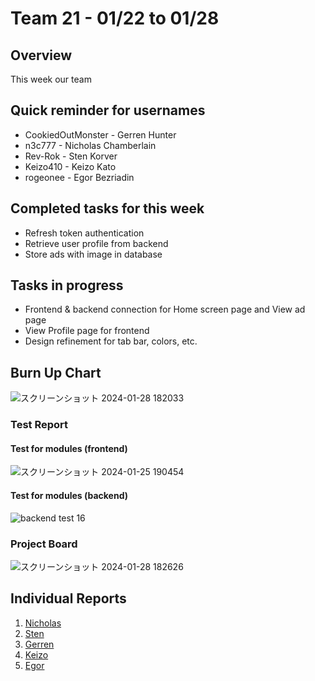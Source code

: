 # Team 21 - 01/22 to 01/28

## Overview

This week our team 

## Quick reminder for usernames

* CookiedOutMonster - Gerren Hunter
* n3c777 - Nicholas Chamberlain
* Rev-Rok - Sten Korver
* Keizo410 - Keizo Kato
* rogeonee - Egor Bezriadin

## Completed tasks for this week

- Refresh token authentication
- Retrieve user profile from backend
- Store ads with image in database
  
## Tasks in progress

- Frontend & backend connection for Home screen page and View ad page
- View Profile page for frontend
- Design refinement for tab bar, colors, etc.
  

## Burn Up Chart
![スクリーンショット 2024-01-28 182033](https://github.com/COSC-499-W2023/year-long-project-team-21/assets/90278067/9898f13a-c442-4177-bf9d-902a2440c794)


### Test Report

#### Test for modules (frontend)
![スクリーンショット 2024-01-25 190454](https://github.com/COSC-499-W2023/year-long-project-team-21/assets/90278067/b71c1fe8-d44d-46da-906f-78d2666a47bc)

#### Test for modules (backend)
![backend test 16](https://github.com/COSC-499-W2023/year-long-project-team-21/assets/90278067/231822be-f0b9-4ff6-963c-978e72a1404e)


### Project Board
![スクリーンショット 2024-01-28 182626](https://github.com/COSC-499-W2023/year-long-project-team-21/assets/90278067/52d6f48c-35a0-412e-aec9-0eb30437d51e)


## Individual Reports

1. [Nicholas](../personal%20log/Nicholas_Report.md)
2. [Sten](../personal%20log/Sten_Report.md)
3. [Gerren](../personal%20log/Gerren_Report.md)
4. [Keizo](../personal%20log/Keizo_Report.md)
5. [Egor](../personal%20log/Egor_Report.md)
